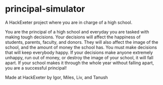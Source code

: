 # principal-simulator
A HackExeter project where you are in charge of a high school.

You are the principal of a high school and everyday you are tasked with making tough decisions. Your decisions will affect the happiness of students, parents, faculty, and donors. They will also affect the image of the school, and the amount of money the school has. You must make decisions that will keep everybody happy. If your decisions make anyone extremely unhappy, run out of money, or destroy the image of your school, it will fall apart. If your school makes it through the whole year without falling apart, you are a successful principal!

Made at HackExeter by Igor, Miles, Liv, and Tanush
